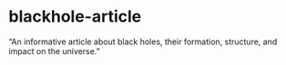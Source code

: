 # blackhole-article
“An informative article about black holes, their formation, structure, and impact on the universe.”
